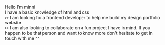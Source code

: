Hello I’m minni
<br>I have a basic knowledge of html and css
<br>↣ I am looking for a frontend developer to help me build my design portfolio website
<br>↣ I am also looking to collaborate on a fun project I have in mind. If you happen to be that person and want to know more don't hesitate to get in touch with me ^^

<!---
minnichuu/minnichuu is a ✨ special ✨ repository because its `README.md` (this file) appears on your GitHub profile.
You can click the Preview link to take a look at your changes.
--->
